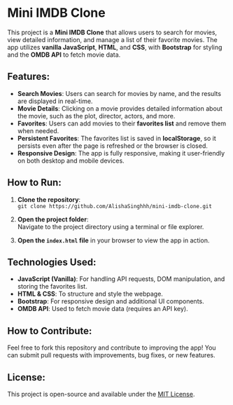 # Mini IMDB Clone

This project is a **Mini IMDB Clone** that allows users to search for movies, view detailed information, and manage a list of their favorite movies. The app utilizes **vanilla JavaScript**, **HTML**, and **CSS**, with **Bootstrap** for styling and the **OMDB API** to fetch movie data.

## Features:
- **Search Movies**: Users can search for movies by name, and the results are displayed in real-time.
- **Movie Details**: Clicking on a movie provides detailed information about the movie, such as the plot, director, actors, and more.
- **Favorites**: Users can add movies to their **favorites list** and remove them when needed.
- **Persistent Favorites**: The favorites list is saved in **localStorage**, so it persists even after the page is refreshed or the browser is closed.
- **Responsive Design**: The app is fully responsive, making it user-friendly on both desktop and mobile devices.

## How to Run:
1. **Clone the repository**:  
   `git clone https://github.com/AlishaSinghhh/mini-imdb-clone.git`

2. **Open the project folder**:  
   Navigate to the project directory using a terminal or file explorer.

3. **Open the `index.html` file** in your browser to view the app in action.

## Technologies Used:
- **JavaScript (Vanilla)**: For handling API requests, DOM manipulation, and storing the favorites list.
- **HTML & CSS**: To structure and style the webpage.
- **Bootstrap**: For responsive design and additional UI components.
- **OMDB API**: Used to fetch movie data (requires an API key).

## How to Contribute:
Feel free to fork this repository and contribute to improving the app! You can submit pull requests with improvements, bug fixes, or new features.

## License:
This project is open-source and available under the [MIT License](LICENSE).
